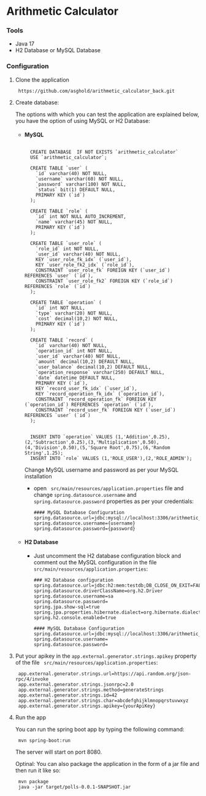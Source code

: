 # Arithmetic Calculator

### Tools

* Java 17
* H2 Database or MySQL Database

### Configuration

1. Clone the application

    
        https://github.com/asghold/arithmetic_calculator_back.git
    

2. Create database:
   
   The options with which you can test the application are explained below, you have the option of using MySQL or H2 Database:

    * #### MySQL

        ##
            CREATE DATABASE  IF NOT EXISTS `arithmetic_calculator`
            USE `arithmetic_calculator`;

            CREATE TABLE `user` (
              `id` varchar(40) NOT NULL,
              `username` varchar(60) NOT NULL,
              `password` varchar(100) NOT NULL,
              `status` bit(1) DEFAULT NULL,
              PRIMARY KEY (`id`)
            );

            CREATE TABLE `role` (
              `id` int NOT NULL AUTO_INCREMENT,
              `name` varchar(45) NOT NULL,
              PRIMARY KEY (`id`)
            );

            CREATE TABLE `user_role` (
              `role_id` int NOT NULL,
              `user_id` varchar(40) NOT NULL,
              KEY `user_role_fk_idx` (`user_id`),
              KEY `user_role_fk2_idx` (`role_id`),
              CONSTRAINT `user_role_fk` FOREIGN KEY (`user_id`) REFERENCES `user` (`id`),
              CONSTRAINT `user_role_fk2` FOREIGN KEY (`role_id`) REFERENCES `role` (`id`)
            );

            CREATE TABLE `operation` (
              `id` int NOT NULL,
              `type` varchar(20) NOT NULL,
              `cost` decimal(10,2) NOT NULL,
              PRIMARY KEY (`id`)
            );

            CREATE TABLE `record` (
              `id` varchar(40) NOT NULL,
              `operation_id` int NOT NULL,
              `user_id` varchar(40) NOT NULL,
              `amount` decimal(10,2) DEFAULT NULL,
              `user_balance` decimal(10,2) DEFAULT NULL,
              `operation_response` varchar(250) DEFAULT NULL,
              `date` datetime DEFAULT NULL,
              PRIMARY KEY (`id`),
              KEY `record_user_fk_idx` (`user_id`),
              KEY `record_operation_fk_idx` (`operation_id`),
              CONSTRAINT `record_operation_fk` FOREIGN KEY (`operation_id`) REFERENCES `operation` (`id`),
              CONSTRAINT `record_user_fk` FOREIGN KEY (`user_id`) REFERENCES `user` (`id`)
            );


            INSERT INTO `operation` VALUES (1,'Addition',0.25),(2,'Subtraction',0.25),(3,'Multiplication',0.50),(4,'Division',0.50),(5,'Square Root',0.75),(6,'Random String',1.25);
            INSERT INTO `role` VALUES (1,'ROLE_USER'),(2,'ROLE_ADMIN');

        Change MySQL username and password as per your MySQL installation

      * open ``` src/main/resources/application.properties``` file and change ```spring.datasource.username``` and ```spring.datasource.password``` properties as per your credentials:  

            #### MySQL Database Configuration
            spring.datasource.url=jdbc:mysql://localhost:3306/arithmetic_calculator
            spring.datasource.username={username}
            spring.datasource.password={password}

    * #### H2 Database
      * Just uncomment the H2 database configuration block and comment out the MySQL configuration in the file ``` src/main/resources/application.properties```:

            ### H2 Database configuration
            spring.datasource.url=jdbc:h2:mem:testdb;DB_CLOSE_ON_EXIT=FALSE
            spring.datasource.driverClassName=org.h2.Driver
            spring.datasource.username=sa
            spring.datasource.password=
            spring.jpa.show-sql=true
            spring.jpa.properties.hibernate.dialect=org.hibernate.dialect.H2Dialect
            spring.h2.console.enabled=true

            #### MySQL Database Configuration
            spring.datasource.url=jdbc:mysql://localhost:3306/arithmetic_calculator
            spring.datasource.username=
            spring.datasource.password=

3. Put your apikey in the ```app.external.generator.strings.apikey``` property of the file ``` src/main/resources/application.properties```:

        app.external.generator.strings.url=https://api.random.org/json-rpc/4/invoke
        app.external.generator.strings.jsonrpc=2.0
        app.external.generator.strings.method=generateStrings
        app.external.generator.strings.id=42
        app.external.generator.strings.char=abcdefghijklmnopqrstuvwxyz
        app.external.generator.strings.apikey={yourApiKey}

4. Run the app

    You can run the spring boot app by typing the following command:

        mvn spring-boot:run
    
    The server will start on port 8080.

    Optinal: You can also package the application in the form of a jar file and then run it like so:
    
        mvn package
        java -jar target/polls-0.0.1-SNAPSHOT.jar



